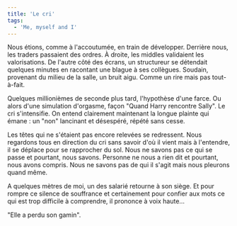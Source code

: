 ```yaml
---
title: 'Le cri'
tags:
  - 'Me, myself and I'
---
```


Nous étions, comme à l'accoutumée, en train de développer. Derrière nous, les
traders passaient des ordres. À droite, les middles validaient les
valorisations. De l'autre côté des écrans, un structureur se détendait quelques
minutes en racontant une blague à ses collègues. Soudain, provenant du milieu de
la salle, un bruit aigu. Comme un rire mais pas tout-à-fait.

Quelques millionièmes de seconde plus tard, l'hypothèse d'une farce. Ou alors
d'une simulation d'orgasme, façon "Quand Harry rencontre Sally". Le cri
s'intensifie. On entend clairement maintenant la longue plainte qui émane&nbsp;:
un "non" lancinant et désespéré, répété sans cesse.

Les têtes qui ne s'étaient pas encore relevées se redressent. Nous regardons
tous en direction du cri sans savoir d'où il vient mais à l'entendre, il se
déplace pour se rapprocher du sol. Nous ne savons pas ce qui se passe et
pourtant, nous savons. Personne ne nous a rien dit et pourtant, nous avons
compris. Nous ne savons pas de qui il s'agit mais nous pleurons quand même.

A quelques mètres de moi, un des salarié retourne à son siège. Et pour rompre ce
silence de souffrance et certainement pour confier aux mots ce qui est trop
difficile à comprendre, il prononce à voix haute…

"Elle a perdu son gamin".
